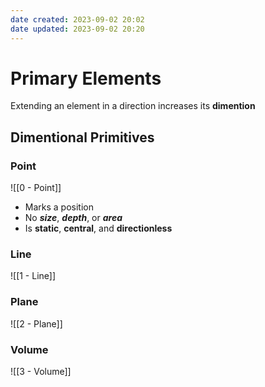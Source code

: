 ```yaml
---
date created: 2023-09-02 20:02
date updated: 2023-09-02 20:20
---
```


# Primary Elements

Extending an element in a direction increases its **dimention**

## Dimentional Primitives

### Point

![[0 - Point]]

- Marks a position
- No ***size***, ***depth***, or ***area***
- Is **static**, **central**, and **directionless**

### Line

![[1 - Line]]

### Plane

![[2 - Plane]]

### Volume

![[3 - Volume]]
